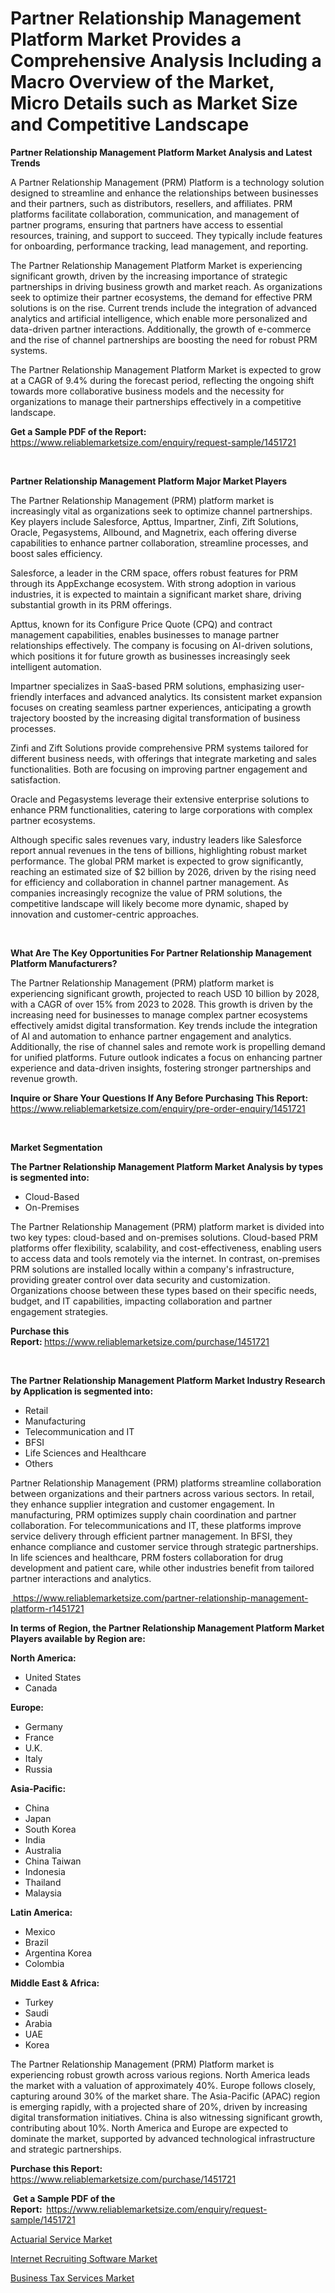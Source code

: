 <p><h1>Partner Relationship Management Platform Market Provides a Comprehensive Analysis Including a Macro Overview of the Market, Micro Details such as Market Size and Competitive Landscape</h1></p><p><strong>Partner Relationship Management Platform Market Analysis and Latest Trends</strong></p>
<p><p>A Partner Relationship Management (PRM) Platform is a technology solution designed to streamline and enhance the relationships between businesses and their partners, such as distributors, resellers, and affiliates. PRM platforms facilitate collaboration, communication, and management of partner programs, ensuring that partners have access to essential resources, training, and support to succeed. They typically include features for onboarding, performance tracking, lead management, and reporting.</p><p>The Partner Relationship Management Platform Market is experiencing significant growth, driven by the increasing importance of strategic partnerships in driving business growth and market reach. As organizations seek to optimize their partner ecosystems, the demand for effective PRM solutions is on the rise. Current trends include the integration of advanced analytics and artificial intelligence, which enable more personalized and data-driven partner interactions. Additionally, the growth of e-commerce and the rise of channel partnerships are boosting the need for robust PRM systems.</p><p>The Partner Relationship Management Platform Market is expected to grow at a CAGR of 9.4% during the forecast period, reflecting the ongoing shift towards more collaborative business models and the necessity for organizations to manage their partnerships effectively in a competitive landscape.</p></p>
<p><strong>Get a Sample PDF of the Report:&nbsp;</strong> <a href="https://www.reliablemarketsize.com/enquiry/request-sample/1451721?utm_campaign=1903&utm_medium=2&utm_source=Github&utm_content=ia&utm_term=09032025&utm_id=partner-relationship-management-platform">https://www.reliablemarketsize.com/enquiry/request-sample/1451721</a></p>
<p>&nbsp;</p>
<p><strong>Partner Relationship Management Platform Major Market Players</strong></p>
<p><p>The Partner Relationship Management (PRM) platform market is increasingly vital as organizations seek to optimize channel partnerships. Key players include Salesforce, Apttus, Impartner, Zinfi, Zift Solutions, Oracle, Pegasystems, Allbound, and Magnetrix, each offering diverse capabilities to enhance partner collaboration, streamline processes, and boost sales efficiency.</p><p>Salesforce, a leader in the CRM space, offers robust features for PRM through its AppExchange ecosystem. With strong adoption in various industries, it is expected to maintain a significant market share, driving substantial growth in its PRM offerings.</p><p>Apttus, known for its Configure Price Quote (CPQ) and contract management capabilities, enables businesses to manage partner relationships effectively. The company is focusing on AI-driven solutions, which positions it for future growth as businesses increasingly seek intelligent automation.</p><p>Impartner specializes in SaaS-based PRM solutions, emphasizing user-friendly interfaces and advanced analytics. Its consistent market expansion focuses on creating seamless partner experiences, anticipating a growth trajectory boosted by the increasing digital transformation of business processes.</p><p>Zinfi and Zift Solutions provide comprehensive PRM systems tailored for different business needs, with offerings that integrate marketing and sales functionalities. Both are focusing on improving partner engagement and satisfaction.</p><p>Oracle and Pegasystems leverage their extensive enterprise solutions to enhance PRM functionalities, catering to large corporations with complex partner ecosystems.</p><p>Although specific sales revenues vary, industry leaders like Salesforce report annual revenues in the tens of billions, highlighting robust market performance. The global PRM market is expected to grow significantly, reaching an estimated size of $2 billion by 2026, driven by the rising need for efficiency and collaboration in channel partner management. As companies increasingly recognize the value of PRM solutions, the competitive landscape will likely become more dynamic, shaped by innovation and customer-centric approaches.</p></p>
<p>&nbsp;</p>
<p><strong>What Are The Key Opportunities For Partner Relationship Management Platform Manufacturers?</strong></p>
<p><p>The Partner Relationship Management (PRM) platform market is experiencing significant growth, projected to reach USD 10 billion by 2028, with a CAGR of over 15% from 2023 to 2028. This growth is driven by the increasing need for businesses to manage complex partner ecosystems effectively amidst digital transformation. Key trends include the integration of AI and automation to enhance partner engagement and analytics. Additionally, the rise of channel sales and remote work is propelling demand for unified platforms. Future outlook indicates a focus on enhancing partner experience and data-driven insights, fostering stronger partnerships and revenue growth.</p></p>
<p><strong>Inquire or Share Your Questions If Any Before Purchasing This Report:</strong> <a href="https://www.reliablemarketsize.com/enquiry/pre-order-enquiry/1451721?utm_campaign=1903&utm_medium=2&utm_source=Github&utm_content=ia&utm_term=09032025&utm_id=partner-relationship-management-platform">https://www.reliablemarketsize.com/enquiry/pre-order-enquiry/1451721</a></p>
<p>&nbsp;</p>
<p><strong>Market Segmentation</strong></p>
<p><strong>The Partner Relationship Management Platform Market Analysis by types is segmented into:</strong></p>
<p><ul><li>Cloud-Based</li><li>On-Premises</li></ul></p>
<p><p>The Partner Relationship Management (PRM) platform market is divided into two key types: cloud-based and on-premises solutions. Cloud-based PRM platforms offer flexibility, scalability, and cost-effectiveness, enabling users to access data and tools remotely via the internet. In contrast, on-premises PRM solutions are installed locally within a company's infrastructure, providing greater control over data security and customization. Organizations choose between these types based on their specific needs, budget, and IT capabilities, impacting collaboration and partner engagement strategies.</p></p>
<p><strong>Purchase this Report:&nbsp;</strong><a href="https://www.reliablemarketsize.com/purchase/1451721?utm_campaign=1903&utm_medium=2&utm_source=Github&utm_content=ia&utm_term=09032025&utm_id=partner-relationship-management-platform">https://www.reliablemarketsize.com/purchase/1451721</a></p>
<p>&nbsp;</p>
<p><strong>The Partner Relationship Management Platform Market Industry Research by Application is segmented into:</strong></p>
<p><ul><li>Retail</li><li>Manufacturing</li><li>Telecommunication and IT</li><li>BFSI</li><li>Life Sciences and Healthcare</li><li>Others</li></ul></p>
<p><p>Partner Relationship Management (PRM) platforms streamline collaboration between organizations and their partners across various sectors. In retail, they enhance supplier integration and customer engagement. In manufacturing, PRM optimizes supply chain coordination and partner collaboration. For telecommunications and IT, these platforms improve service delivery through efficient partner management. In BFSI, they enhance compliance and customer service through strategic partnerships. In life sciences and healthcare, PRM fosters collaboration for drug development and patient care, while other industries benefit from tailored partner interactions and analytics.</p></p>
<p><a href="https://www.reliablemarketsize.com/partner-relationship-management-platform-r1451721?utm_campaign=1903&utm_medium=2&utm_source=Github&utm_content=ia&utm_term=09032025&utm_id=partner-relationship-management-platform">&nbsp;https://www.reliablemarketsize.com/partner-relationship-management-platform-r1451721</a></p>
<p><strong>In terms of Region, the Partner Relationship Management Platform Market Players available by Region are:</strong></p>
<p>
    <p> <strong> North America: </strong>
        <ul>
            <li>United States</li>
            <li>Canada</li>
        </ul>
        </p> 
    <p> <strong> Europe: </strong>
        <ul>
            <li>Germany</li>
            <li>France</li>
            <li>U.K.</li>
            <li>Italy</li>
            <li>Russia</li>
        </ul>
        </p> 
    <p> <strong> Asia-Pacific: </strong>
        <ul>
            <li>China</li>
            <li>Japan</li>
            <li>South Korea</li>
            <li>India</li>
            <li>Australia</li>
            <li>China Taiwan</li>
            <li>Indonesia</li>
            <li>Thailand</li>
            <li>Malaysia</li>
        </ul>
        </p> 
    <p> <strong> Latin America: </strong>
        <ul>
            <li>Mexico</li>
            <li>Brazil</li>
            <li>Argentina Korea</li>
            <li>Colombia</li>
        </ul>
        </p> 
    <p> <strong> Middle East & Africa: </strong>
        <ul>
            <li>Turkey</li>
            <li>Saudi</li>
            <li>Arabia</li>
            <li>UAE</li>
            <li>Korea</li>
        </ul>
    </p>
    </p>
<p><p>The Partner Relationship Management (PRM) Platform market is experiencing robust growth across various regions. North America leads the market with a valuation of approximately 40%. Europe follows closely, capturing around 30% of the market share. The Asia-Pacific (APAC) region is emerging rapidly, with a projected share of 20%, driven by increasing digital transformation initiatives. China is also witnessing significant growth, contributing about 10%. North America and Europe are expected to dominate the market, supported by advanced technological infrastructure and strategic partnerships.</p></p>
<p><strong>Purchase this Report: </strong><a href="https://www.reliablemarketsize.com/purchase/1451721?utm_campaign=1903&utm_medium=2&utm_source=Github&utm_content=ia&utm_term=09032025&utm_id=partner-relationship-management-platform">https://www.reliablemarketsize.com/purchase/1451721</a></p>
<p>&nbsp;<strong>Get a Sample PDF of the Report:&nbsp;&nbsp;</strong><a href="https://www.reliablemarketsize.com/enquiry/request-sample/1451721?utm_campaign=1903&utm_medium=2&utm_source=Github&utm_content=ia&utm_term=09032025&utm_id=partner-relationship-management-platform">https://www.reliablemarketsize.com/enquiry/request-sample/1451721</a></p>
<p><strong></strong></p>
<p><p><a href="https://github.com/marrahcerpas05/Market-Research-Report-List-1/blob/main/actuarial-service-market.md?utm_campaign=1903&utm_medium=2&utm_source=Github&utm_content=ia&utm_term=09032025&utm_id=partner-relationship-management-platform">Actuarial Service Market</a></p><p><a href="https://github.com/dahcheeviola/Market-Research-Report-List-1/blob/main/internet-recruiting-software-market.md?utm_campaign=1903&utm_medium=2&utm_source=Github&utm_content=ia&utm_term=09032025&utm_id=partner-relationship-management-platform">Internet Recruiting Software Market</a></p><p><a href="https://github.com/dichkotuanny/Market-Research-Report-List-1/blob/main/business-tax-services-market.md?utm_campaign=1903&utm_medium=2&utm_source=Github&utm_content=ia&utm_term=09032025&utm_id=partner-relationship-management-platform">Business Tax Services Market</a></p></p>